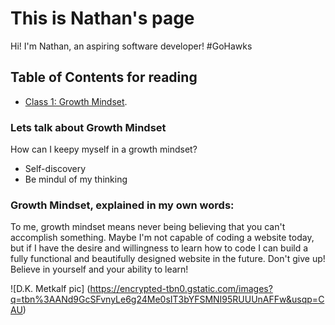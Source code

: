 # This is Nathan's page
Hi! I'm Nathan, an aspiring software developer! #GoHawks



## Table of Contents for reading
- [Class 1: Growth Mindset](https://growthmindset.org/).

### Lets talk about Growth Mindset

How can I keepy myself in a growth mindset?

- Self-discovery
- Be mindul of my thinking

### Growth Mindset, explained in my own words:

To me, growth mindset means never being believing that you can't accomplish something. Maybe I'm not capable of coding a website today, but if I have the desire and willingness to learn how to code I can build a fully functional and beautifully designed website in the future. Don't give up! Believe in yourself and your ability to learn!

![D.K. Metkalf pic] (https://encrypted-tbn0.gstatic.com/images?q=tbn%3AANd9GcSFvnyLe6g24Me0sIT3bYFSMNI95RUUUnAFFw&usqp=CAU)


